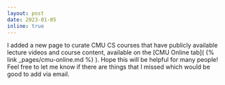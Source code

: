 ```yaml
---
layout: post
date: 2023-01-05
inline: true
---
```


I added a new page to curate CMU CS courses that have publicly available
lecture videos and course content, available on the
[CMU Online tab]( {% link _pages/cmu-online.md %} ).
Hope this will be helpful for many people! Feel free to let me know if there are
things that I missed which would be good to add via email.
